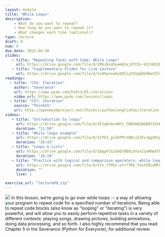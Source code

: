 ```yaml
---
layout: module
title: "While Loops"
description:
    - What do you want to repeat?
    - How long do you want to repeat it?
    - What changes each time (optional)?
type: lecture
draft: 0
num: 9
due_date: 2022-04-28
slides: 
   - title: "Repeating Tasks with Code: While Loops"
     url: https://drive.google.com/file/d/1MGiBsoDvwmAIejdTCDv-6IChDS3D2Lip/view?usp=sharing
   - title: "Supplementary Slides for Live Lecture"
     url: https://drive.google.com/file/d/1v8hpnea6yX0Izy5XUgQ4U4DeCOTo1Pac/view?usp=sharing
readings:
  - title: "Ch5: Iteration"
    author: "Severance"
    url: https://www.py4e.com/html3/05-iterations
    video_url: https://www.py4e.com/lessons/loops
  - title: "Ch7: Iteration"
    source: "ThinkCS"
    url: http://openbookproject.net/thinkcs/python/english3e/iteration.html
videos:
   - title: "Introduction to loops"
     url: https://drive.google.com/file/d/1F2qOnAvnNFx_T6NS0A5AGB9t53nDuy1d/view?usp=sharing
     duration: "11:59"
   - title: "While loops example"
     url: https://drive.google.com/file/d/1CP63_psIbPMrVQBcj535vJggX82pD7o5/view?usp=sharing
     duration: "16:43"
   - title: "Loops & Lists"
     url: https://drive.google.com/file/d/1bqpFCGjEAQ70BULGYaxIzwRMwXTHBBxF/view?usp=sharing
     duration: "18:19"
   - title: "Practice with logical and comparison operators; while loops"
     url: https://drive.google.com/file/d/1fv_YTPEn-ofrf7RO_T4zXIMcaMFe1HhL/view?usp=sharing
     duration: ""
     live: 1

exercise_url: "lecture09.zip"
---
```


<img class="module-image" src="/spring2022/assets/images/lectures/loops.gif" /> In this lesson, we’re going to go over while loops -- a way of allowing your program to repeat code for a specified number of iterations. Being able to repeat code blocks (also know as "looping" or "iterating") is very powerful, and will allow you to easily perform repetitive tasks in a variety of different contexts: playing songs, drawing pictures, building animations, doing data processing, and so forth. I also highly recommend that you read Chapter 5 in the Severance (Python for Everyone), for additional review.

